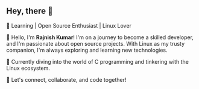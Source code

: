 ## Hey, there 👋

🌟 Learning | Open Source Enthusiast | Linux Lover

👋 Hello, I'm **Rajnish Kumar**! I'm on a journey to become a skilled developer, and I'm passionate about open source projects. With Linux as my trusty companion, I'm always exploring and learning new technologies.

🔧 Currently diving into the world of C programming and tinkering with the Linux ecosystem.

🚀 Let's connect, collaborate, and code together!

